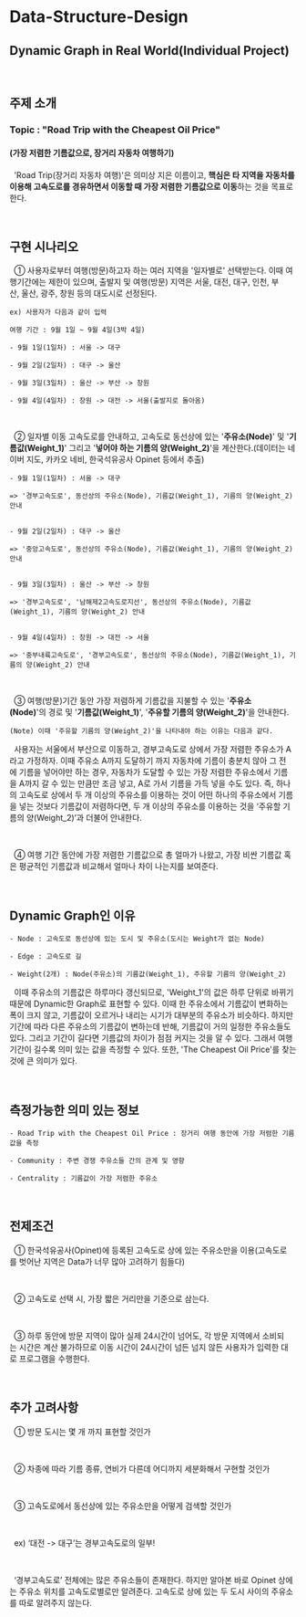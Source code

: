 Data-Structure-Design
=====================

Dynamic Graph in Real World(Individual Project)
-----------------------------------------------

<br/>

## 주제 소개

### Topic : "Road Trip with the Cheapest Oil Price"

#### (가장 저렴한 기름값으로, 장거리 자동차 여행하기)

&nbsp;&nbsp;'Road Trip(장거리 자동차 여행)'은 의미상 지은 이름이고, **핵심은 타 지역을 자동차를 이용해 고속도로를 경유하면서 이동할 때 가장 저렴한 기름값으로 이동**하는 것을 목표로한다.

<br/>

## 구현 시나리오

&nbsp;&nbsp;① 사용자로부터 여행(방문)하고자 하는 여러 지역을 '일자별로' 선택받는다. 이때 여행기간에는 제한이 있으며, 출발지 및 여행(방문) 지역은 서울, 대전, 대구, 인천, 부산, 울산, 광주, 창원 등의 대도시로 선정된다.

```
ex) 사용자가 다음과 같이 입력

여행 기간 : 9월 1일 ~ 9월 4일(3박 4일)

- 9월 1일(1일차) : 서울 -> 대구

- 9월 2일(2일차) : 대구 -> 울산
 
- 9월 3일(3일차) : 울산 -> 부산 -> 창원

- 9월 4일(4일차) : 창원 -> 대전 -> 서울(출발지로 돌아옴)
```

<br/>

&nbsp;&nbsp;② 일자별 이동 고속도로를 안내하고, 고속도로 동선상에 있는 '**주유소(Node)**' 및 '**기름값(Weight_1)**' 그리고 '**넣어야 하는 기름의 양(Weight_2)**'을 계산한다.(데이터는 네이버 지도, 카카오 네비, 한국석유공사 Opinet 등에서 추출)

```
- 9월 1일(1일차) : 서울 -> 대구

=> '경부고속도로', 동선상의 주유소(Node), 기름값(Weight_1), 기름의 양(Weight_2) 안내


- 9월 2일(2일차) : 대구 -> 울산

=> '중앙고속도로', 동선상의 주유소(Node), 기름값(Weight_1), 기름의 양(Weight_2) 안내


- 9월 3일(3일차) : 울산 -> 부산 -> 창원

=> '경부고속도로', '남해제2고속도로지선', 동선상의 주유소(Node), 기름값(Weight_1), 기름의 양(Weight_2) 안내


- 9월 4일(4일차) : 창원 -> 대전 -> 서울

=> '중부내륙고속도로', '경부고속도로', 동선상의 주유소(Node), 기름값(Weight_1), 기름의 양(Weight_2) 안내
```

<br/>

&nbsp;&nbsp;③ 여행(방문)기간 동안 가장 저렴하게 기름값을 지불할 수 있는 '**주유소(Node)**'의 경로 및 '**기름값(Weight_1)**', '**주유할 기름의 양(Weight_2)**'을 안내한다.

```
(Note) 이때 '주유할 기름의 양(Weight_2)'을 나타내야 하는 이유는 다음과 같다.
```

&nbsp;&nbsp;사용자는 서울에서 부산으로 이동하고, 경부고속도로 상에서 가장 저렴한 주유소가 A라고 가정하자. 이때 주유소 A까지 도달하기 까지 자동차에 기름이 충분치 않아 그 전에 기름을 넣어야만 하는 경우, 자동차가 도달할 수 있는 가장 저렴한 주유소에서 기름을 A까지 갈 수 있는 만큼만 조금 넣고, A로 가서 기름을 가득 넣을 수도 있다. 즉, 하나의 고속도로 상에서 두 개 이상의 주유소를 이용하는 것이 어떤 하나의 주유소에서 기름을 넣는 것보다 기름값이 저렴하다면, 두 개 이상의 주유소를 이용하는 것을 ‘주유할 기름의 양(Weight_2)’과 더불어 안내한다.

<br/>

&nbsp;&nbsp;④ 여행 기간 동안에 가장 저렴한 기름값으로 총 얼마가 나왔고, 가장 비싼 기름값 혹은 평균적인 기름값과 비교해서 얼마나 차이 나는지를 보여준다.

<br/>

## Dynamic Graph인 이유

```
- Node : 고속도로 동선상에 있는 도시 및 주유소(도시는 Weight가 없는 Node)

- Edge : 고속도로 길

- Weight(2개) : Node(주유소)의 기름값(Weight_1), 주유할 기름의 양(Weight_2)
```

&nbsp;&nbsp;이때 주유소의 기름값은 하루마다 갱신되므로, 'Weight_1'의 값은 하루 단위로 바뀌기 때문에 Dynamic한 Graph로 표현할 수 있다. 이때 한 주유소에서 기름값이 변화하는 폭이 크지 않고, 기름값이 오르거나 내리는 시기가 대부분의 주유소가 비슷하다. 하지만 기간에 따라 다른 주유소의 기름값이 변하는데 반해, 기름값이 거의 일정한 주유소들도 있다. 그리고 기간이 길다면 기름값의 차이가 점점 커지는 것을 알 수 있다. 그래서 여행 기간이 길수록 의미 있는 값을 측정할 수 있다. 또한, 'The Cheapest Oil Price'를 찾는 것에 큰 의미가 있다.

<br/>

## 측정가능한 의미 있는 정보

```
- Road Trip with the Cheapest Oil Price : 장거리 여행 동안에 가장 저렴한 기름값을 측정

- Community : 주변 경쟁 주유소들 간의 관계 및 영향

- Centrality : 기름값이 가장 저렴한 주유소
```

<br/>

## 전제조건

&nbsp;&nbsp;① 한국석유공사(Opinet)에 등록된 고속도로 상에 있는 주유소만을 이용(고속도로를 벗어난 지역은 Data가 너무 많아 고려하기 힘들다)

<br/>

&nbsp;&nbsp;② 고속도로 선택 시, 가장 짧은 거리만을 기준으로 삼는다.

<br/>

&nbsp;&nbsp;③ 하루 동안에 방문 지역이 많아 실제 24시간이 넘어도, 각 방문 지역에서 소비되는 시간은 계산 불가하므로 이동 시간이 24시간이 넘든 넘지 않든 사용자가 입력한 대로 프로그램을 수행한다.

<br/>

## 추가 고려사항

&nbsp;&nbsp;① 방문 도시는 몇 개 까지 표현할 것인가

<br/>

&nbsp;&nbsp;② 차종에 따라 기름 종류, 연비가 다른데 어디까지 세분화해서 구현할 것인가

<br/>

&nbsp;&nbsp;③ 고속도로에서 동선상에 있는 주유소만을 어떻게 검색할 것인가

<br/>

&nbsp;&nbsp;ex) ‘대전 -> 대구’는 경부고속도로의 일부!

<br/>

&nbsp;&nbsp;‘경부고속도로’ 전체에는 많은 주유소들이 존재한다. 하지만 알아본 바로 Opinet 상에는 주유소 위치를 고속도로별로만 알려준다. 고속도로 상에 있는 두 도시 사이의 주유소를 따로 알려주지 않는다.

